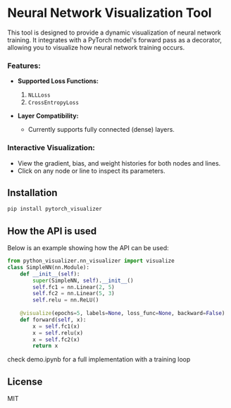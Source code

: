 # Neural Network Visualization Tool

This tool is designed to provide a dynamic visualization of neural network training. It integrates with a PyTorch model's forward pass as a decorator, allowing you to visualize how neural network training occurs.

### Features:
- **Supported Loss Functions:**
  1. `NLLLoss`
  2. `CrossEntropyLoss`

- **Layer Compatibility:**
  - Currently supports fully connected (dense) layers.

### Interactive Visualization:
- View the gradient, bias, and weight histories for both nodes and lines.
- Click on any node or line to inspect its parameters.


## Installation

```bash
pip install pytorch_visualizer
```

## How the API is used

Below is an example showing how the API can be used:

```python
from python_visualizer.nn_visualizer import visualize
class SimpleNN(nn.Module):
    def __init__(self):
        super(SimpleNN, self).__init__()
        self.fc1 = nn.Linear(2, 5) 
        self.fc2 = nn.Linear(5, 3)
        self.relu = nn.ReLU()
    
    @visualize(epochs=5, labels=None, loss_func=None, backward=False)
    def forward(self, x):
        x = self.fc1(x) 
        x = self.relu(x)
        x = self.fc2(x) 
        return x

```
check demo.ipynb for a full implementation with a training loop

## License
MIT

